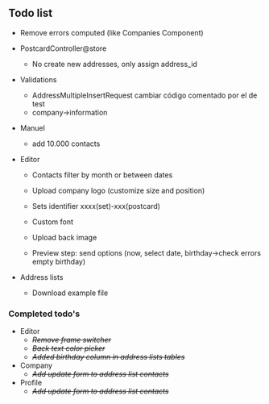 ## Todo list
- Remove errors computed (like Companies Component)

- PostcardController@store
  - No create new addresses, only assign address_id

- Validations
  - AddressMultipleInsertRequest cambiar código comentado por el de test
  - company->information

- Manuel
  - add 10.000 contacts

- Editor
  - Contacts filter by month or between dates
  - Upload company logo (customize size and position)
  - Sets identifier xxxx(set)-xxx(postcard)
  - Custom font
  - Upload back image

  - Preview step: send options (now, select date, birthday->check errors empty birthday)

- Address lists
  - Download example file


### Completed todo's
- Editor
  - ~~_Remove frame switcher_~~
  - ~~_Back text color picker_~~
  - ~~_Added birthday column in address lists tables_~~
- Company
  - ~~_Add update form to address list contacts_~~
- Profile
  - ~~_Add update form to address list contacts_~~
